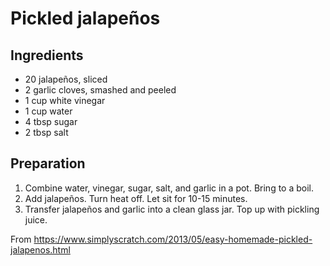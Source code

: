 # Pickled jalapeños

## Ingredients

- 20 jalapeños, sliced
- 2 garlic cloves, smashed and peeled
- 1 cup white vinegar
- 1 cup water
- 4 tbsp sugar
- 2 tbsp salt

## Preparation

1. Combine water, vinegar, sugar, salt, and garlic in a pot. Bring to a boil.
2. Add jalapeños. Turn heat off. Let sit for 10-15 minutes.
3. Transfer jalapeños and garlic into a clean glass jar. Top up with pickling juice.

From https://www.simplyscratch.com/2013/05/easy-homemade-pickled-jalapenos.html
